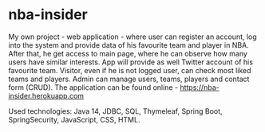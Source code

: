 # nba-insider

My own project - web application - where user can register an account, 
log into the system and provide data of his favourite team and player in NBA.
After that, he get access to main page, where he can observe how many users have similar interests. 
App will provide as well Twitter account of his favourite team. 
Visitor, even if he is not logged user, can check most liked teams and players.
Admin can manage users, teams, players and contact form (CRUD). 
The application can be found online - https://nba-insider.herokuapp.com

Used technologies: Java 14, JDBC, SQL, Thymeleaf, Spring Boot, 
SpringSecurity, JavaScript, CSS, HTML.
